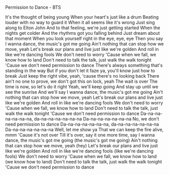 Permission to Dance - BTS

It's the thought of being young
When your heart's just like a drum
Beating louder with no way to guard it
When it all seems like it's wrong
Just sing along to Elton John
And to that feeling, we're just getting started
When the nights get colder
And the rhythms got you falling behind
Just dream about that moment
When you look yourself right in the eye, eye, eye
Then you say
I wanna dance, the music's got me going
Ain't nothing that can stop how we move, yeah
Let's break our plans and live just like we're golden
And roll in like we're dancing fools
We don't need to worry
'Cause when we fall, we know how to land
Don't need to talk the talk, just walk the walk tonight
'Cause we don't need permission to dance
There's always something that's standing in the way
But if you don't let it faze ya, you'll know just how to break
Just keep the right vibe, yeah, 'cause there's no looking back
There ain't no one to prove, we don't got this on lock, yeah
The wait is over
The time is now, so let's do it right
Yeah, we'll keep going
And stay up until we see the sunrise
And we'll say
I wanna dance, the music's got me going
Ain't nothing that can stop how we move, yeah
Let's break our plans and live just like we're golden
And roll in like we're dancing fools
We don't need to worry
'Cause when we fall, we know how to land
Don't need to talk the talk, just walk the walk tonight
'Cause we don't need permission to dance
Da-na-na-na-na-na-na, da-na-na-na-na-na-na
Da-na-na-na-na-na-na
No, we don't need permission to dance
Da-na-na-na-na-na-na, da-na-na-na-na-na-na
Da-na-na-na-na-na-na
Well, let me show ya
That we can keep the fire alive, mmm
'Cause it's not over
Till it's over, say it one more time, say
I wanna dance, the music's got me going (the music's got me going)
Ain't nothing that can stop how we move, yeah (hey)
Let's break our plans and live just like we're golden
And roll in like we're dancing fools (like we're dancing fools)
We don't need to worry
'Cause when we fall, we know how to land (we know how to land)
Don't need to talk the talk, just walk the walk tonight
'Cause we don't need permission to dance